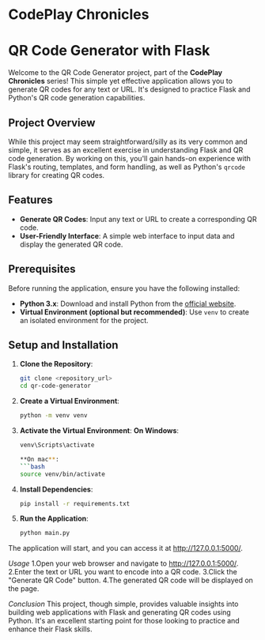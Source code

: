 # **CodePlay Chronicles**
# QR Code Generator with Flask

Welcome to the QR Code Generator project, part of the **CodePlay Chronicles** series! This simple yet effective application allows you to generate QR codes for any text or URL. It's designed to practice Flask and Python's QR code generation capabilities.

## Project Overview

While this project may seem straightforward/silly as its very common and simple, it serves as an excellent exercise in understanding Flask and QR code generation. By working on this, you'll gain hands-on experience with Flask's routing, templates, and form handling, as well as Python's `qrcode` library for creating QR codes.

## Features

- **Generate QR Codes**: Input any text or URL to create a corresponding QR code.
- **User-Friendly Interface**: A simple web interface to input data and display the generated QR code.

## Prerequisites

Before running the application, ensure you have the following installed:

- **Python 3.x**: Download and install Python from the [official website](https://www.python.org/downloads/).
- **Virtual Environment (optional but recommended)**: Use `venv` to create an isolated environment for the project.

## Setup and Installation

1. **Clone the Repository**:

   ```bash
   git clone <repository_url>
   cd qr-code-generator
   
2. **Create a Virtual Environment**:
   ```bash
   python -m venv venv

4. **Activate the Virtual Environment**:
   **On Windows**:
   ```bash
   venv\Scripts\activate
   
   **On mac**:
   ```bash
   source venv/bin/activate

5. **Install Dependencies**:
   ```bash
   pip install -r requirements.txt

6. **Run the Application**:
   ```bash
   python main.py

The application will start, and you can access it at http://127.0.0.1:5000/.

*Usage*
1.Open your web browser and navigate to http://127.0.0.1:5000/.
2.Enter the text or URL you want to encode into a QR code.
3.Click the "Generate QR Code" button.
4.The generated QR code will be displayed on the page.

*Conclusion*
This project, though simple, provides valuable insights into building web applications with Flask and generating QR codes using Python. It's an excellent starting point for those looking to practice and enhance their Flask skills.
    
